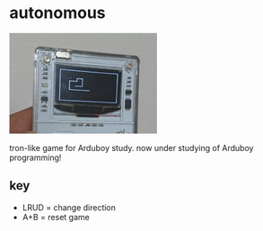 # autonomous
![screenshot](screenshot.jpg)

tron-like game for Arduboy study.
now under studying of Arduboy programming!

## key
* LRUD = change direction
* A+B = reset game

